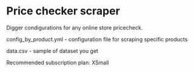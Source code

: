 # Price checker scraper
Digger condigurations for any online store pricecheck.

config_by_product.yml - configuration file for scraping specific products

data.csv - sample of dataset you get

Recommended subscription plan: XSmall
